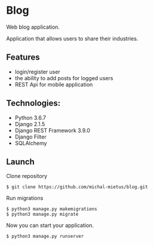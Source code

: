 # Blog

Web blog application.

Application that allows users to share their industries.

## Features
* login/register user
* the ability to add posts for logged users
* REST Api for mobile application


## Technologies:
  - Python 3.6.7
  - Django 2.1.5
  - Django REST Framework 3.9.0
  - Django Filter
  - SQLAlchemy
  
## Launch
Clone repository
```
$ git clone https://github.com/michal-mietus/blog.git
```

Run migrations
```
$ python3 manage.py makemigrations
$ python3 manage.py migrate
```

Now you can start your application.
```
$ python3 manage.py runserver
```
